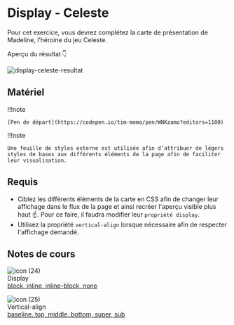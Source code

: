 # Display - Celeste

Pour cet exercice, vous devrez complétez la carte de présentation de Madeline, l’héroine du jeu Celeste.

Aperçu du résultat 👇

![display-celeste-resultat](https://github.com/user-attachments/assets/f5b00fde-72d1-4a20-afcd-ae81638bb22e)

## Matériel

!!!note

    [Pen de départ](https://codepen.io/tim-momo/pen/WNKzamo?editors=1100)
    
!!!note

    Une feuille de styles externe est utilisée afin d’attribuer de légers styles de bases aux différents éléments de la page afin de faciliter leur visualisation.


## Requis

- Ciblez les différents éléments de la carte en CSS afin de changer leur affichage dans le flux de la page et ainsi recréer l'aperçu visible plus haut ☝️. Pour ce faire, il faudra modifier leur `propriété display`.
- Utilisez la propriété `vertical-align` lorsque nécessaire afin de respecter l'affichage demandé.



## Notes de cours

![icon (24)](https://github.com/user-attachments/assets/639aa696-ec45-49f3-95ff-1d7642c2e57a)<br> Display <br> [block, inline, inline-block, none](https://tim-montmorency.com/compendium/582-111%E2%80%93web1/css/display.html)


![icon (25)](https://github.com/user-attachments/assets/66a9991b-b291-44c2-abb8-eabb39b82b78)<br> Vertical-align <br> [baseline. top, middle, bottom, super, sub](https://tim-montmorency.com/compendium/582-111%E2%80%93web1/css/vertical-align.html)
